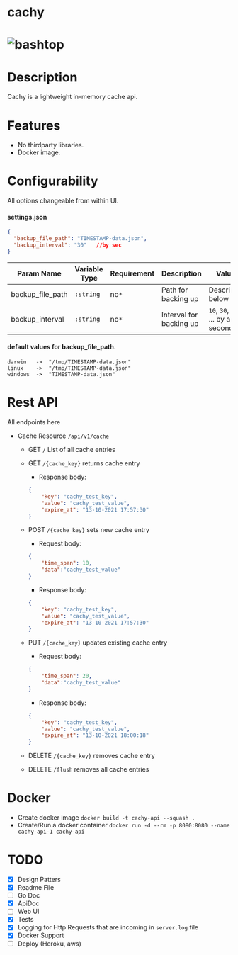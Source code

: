 # cachy

# ![bashtop](logo.png)

# Description

Cachy is a lightweight in-memory cache api.

# Features

* No thirdparty libraries.
* Docker image.

# Configurability

All options changeable from within UI.

#### settings.json 

```json
{
  "backup_file_path": "TIMESTAMP-data.json", 
  "backup_interval": "30"   //by sec
}
```

| Param Name | Variable Type | Requirement | Description                         | Value                                                                             |
|------------|---------------|-------------|-------------------------------------|-------------------------------------------------------------------------------------|
| backup_file_path       | `:string`     |    no`*`   | Path for backing up                       |   Described below  |
| backup_interval      | `:string`     |    no`*`   | Interval for backing up         |  `10`, `30`, `60` ... by any seconds  |

#### default values for backup_file_path. 
```
darwin   ->  "/tmp/TIMESTAMP-data.json"
linux    ->  "/tmp/TIMESTAMP-data.json"
windows  ->  "TIMESTAMP-data.json"
```

# Rest API

All endpoints here
- Cache Resource `/api/v1/cache`
  - GET `/` List of all cache entries
  - GET `/{cache_key}` returns cache entry
    - Response body: 
    ```json
    {
        "key": "cachy_test_key",
        "value": "cachy_test_value",
        "expire_at": "13-10-2021 17:57:30"
    }
    ```
  - POST `/{cache_key}` sets new cache entry
    - Request body: 
    ```json
    {
        "time_span": 10,
        "data":"cachy_test_value"
    }
    ```
    - Response body: 
    ```json
    {
        "key": "cachy_test_key",
        "value": "cachy_test_value",
        "expire_at": "13-10-2021 17:57:30"
    }
    ```
  - PUT `/{cache_key}` updates existing cache entry
     - Request body: 
    ```json
    {
        "time_span": 20,
        "data":"cachy_test_value"
    }
    ```
      - Response body: 
    ```json
    {
        "key": "cachy_test_key",
        "value": "cachy_test_value",
        "expire_at": "13-10-2021 18:00:18"
    }
    ```

  - DELETE `/{cache_key}` removes cache entry
    
  - DELETE `/flush` removes all cache entries
    

# Docker

- Create docker image `docker build -t cachy-api --squash .` 
- Create/Run a docker container `docker run -d --rm -p 8080:8080 --name cachy-api-1 cachy-api` 
  
# TODO

- [x] Design Patters
- [x] Readme File
- [ ] Go Doc
- [x] ApiDoc
- [ ] Web UI
- [x] Tests
- [x] Logging for Http Requests that are incoming in `server.log` file
- [x] Docker Support
- [ ] Deploy (Heroku, aws)